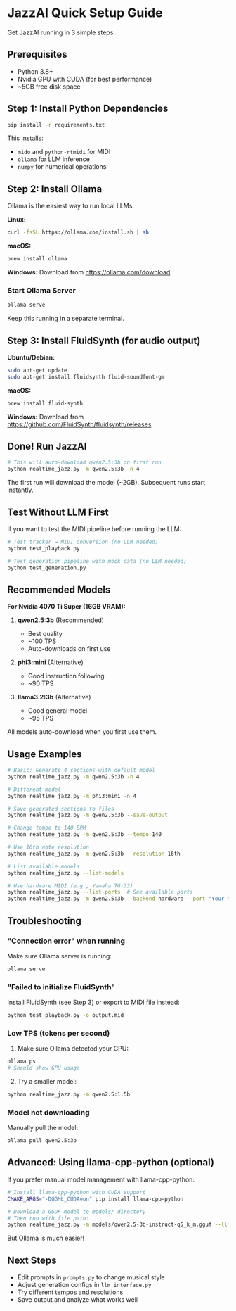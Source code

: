 # JazzAI Quick Setup Guide

Get JazzAI running in 3 simple steps.

## Prerequisites

- Python 3.8+
- Nvidia GPU with CUDA (for best performance)
- ~5GB free disk space

## Step 1: Install Python Dependencies

```bash
pip install -r requirements.txt
```

This installs:
- `mido` and `python-rtmidi` for MIDI
- `ollama` for LLM inference
- `numpy` for numerical operations

## Step 2: Install Ollama

Ollama is the easiest way to run local LLMs.

**Linux:**
```bash
curl -fsSL https://ollama.com/install.sh | sh
```

**macOS:**
```bash
brew install ollama
```

**Windows:**
Download from https://ollama.com/download

### Start Ollama Server

```bash
ollama serve
```

Keep this running in a separate terminal.

## Step 3: Install FluidSynth (for audio output)

**Ubuntu/Debian:**
```bash
sudo apt-get update
sudo apt-get install fluidsynth fluid-soundfont-gm
```

**macOS:**
```bash
brew install fluid-synth
```

**Windows:**
Download from https://github.com/FluidSynth/fluidsynth/releases

## Done! Run JazzAI

```bash
# This will auto-download qwen2.5:3b on first run
python realtime_jazz.py -m qwen2.5:3b -n 4
```

The first run will download the model (~2GB). Subsequent runs start instantly.

## Test Without LLM First

If you want to test the MIDI pipeline before running the LLM:

```bash
# Test tracker → MIDI conversion (no LLM needed)
python test_playback.py

# Test generation pipeline with mock data (no LLM needed)
python test_generation.py
```

## Recommended Models

**For Nvidia 4070 Ti Super (16GB VRAM):**

1. **qwen2.5:3b** (Recommended)
   - Best quality
   - ~100 TPS
   - Auto-downloads on first use

2. **phi3:mini** (Alternative)
   - Good instruction following
   - ~90 TPS

3. **llama3.2:3b** (Alternative)
   - Good general model
   - ~95 TPS

All models auto-download when you first use them.

## Usage Examples

```bash
# Basic: Generate 4 sections with default model
python realtime_jazz.py -m qwen2.5:3b -n 4

# Different model
python realtime_jazz.py -m phi3:mini -n 4

# Save generated sections to files
python realtime_jazz.py -m qwen2.5:3b --save-output

# Change tempo to 140 BPM
python realtime_jazz.py -m qwen2.5:3b --tempo 140

# Use 16th note resolution
python realtime_jazz.py -m qwen2.5:3b --resolution 16th

# List available models
python realtime_jazz.py --list-models

# Use hardware MIDI (e.g., Yamaha TG-33)
python realtime_jazz.py --list-ports  # See available ports
python realtime_jazz.py -m qwen2.5:3b --backend hardware --port "Your MIDI Device"
```

## Troubleshooting

### "Connection error" when running

Make sure Ollama server is running:
```bash
ollama serve
```

### "Failed to initialize FluidSynth"

Install FluidSynth (see Step 3) or export to MIDI file instead:
```bash
python test_playback.py -o output.mid
```

### Low TPS (tokens per second)

1. Make sure Ollama detected your GPU:
```bash
ollama ps
# Should show GPU usage
```

2. Try a smaller model:
```bash
python realtime_jazz.py -m qwen2.5:1.5b
```

### Model not downloading

Manually pull the model:
```bash
ollama pull qwen2.5:3b
```

## Advanced: Using llama-cpp-python (optional)

If you prefer manual model management with llama-cpp-python:

```bash
# Install llama-cpp-python with CUDA support
CMAKE_ARGS="-DGGML_CUDA=on" pip install llama-cpp-python

# Download a GGUF model to models/ directory
# Then run with file path:
python realtime_jazz.py -m models/qwen2.5-3b-instruct-q5_k_m.gguf --llm-backend llama-cpp
```

But Ollama is much easier!

## Next Steps

- Edit prompts in `prompts.py` to change musical style
- Adjust generation configs in `llm_interface.py`
- Try different tempos and resolutions
- Save output and analyze what works well

